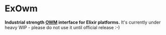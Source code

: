 # ExOwm

**Industrial strength [OWM](http://openweathermap.org/api) interface for Elixir platforms.**
It's currently under heavy WIP - please do not use it until official release :-)
